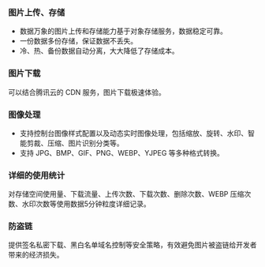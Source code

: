 ### 图片上传、存储
- 数据万象的图片上传和存储能力基于对象存储服务，数据稳定可靠。
- 一份数据多份存储，保证数据不丢失。
- 冷、热、备份数据自动分离，大大降低了存储成本。

### 图片下载
可以结合腾讯云的 CDN 服务，图片下载极速体验。

### 图像处理
- 支持控制台图像样式配置以及动态实时图像处理，包括缩放、旋转、水印、智能剪裁、压缩、图片识别分类等。
- 支持 JPG、BMP、GIF、PNG、WEBP、YJPEG 等多种格式转换。

### 详细的使用统计
对存储空间使用量、下载流量、上传次数、下载次数、删除次数、WEBP 压缩次数、水印次数等使用数据5分钟粒度详细记录。

### 防盗链
提供签名私密下载、黑白名单域名控制等安全策略，有效避免图片被盗链给开发者带来的经济损失。
